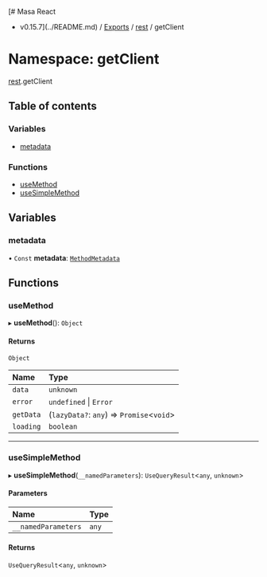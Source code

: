 [# Masa React
 - v0.15.7](../README.md) / [Exports](../modules.md) / [rest](rest.md) / getClient

# Namespace: getClient

[rest](rest.md).getClient

## Table of contents

### Variables

- [metadata](rest.getClient.md#metadata)

### Functions

- [useMethod](rest.getClient.md#usemethod)
- [useSimpleMethod](rest.getClient.md#usesimplemethod)

## Variables

### metadata

• `Const` **metadata**: [`MethodMetadata`](../interfaces/rest.MethodMetadata.md)

## Functions

### useMethod

▸ **useMethod**(): `Object`

#### Returns

`Object`

| Name | Type |
| :------ | :------ |
| `data` | `unknown` |
| `error` | `undefined` \| `Error` |
| `getData` | (`lazyData?`: `any`) => `Promise`<`void`\> |
| `loading` | `boolean` |

___

### useSimpleMethod

▸ **useSimpleMethod**(`__namedParameters`): `UseQueryResult`<`any`, `unknown`\>

#### Parameters

| Name | Type |
| :------ | :------ |
| `__namedParameters` | `any` |

#### Returns

`UseQueryResult`<`any`, `unknown`\>
